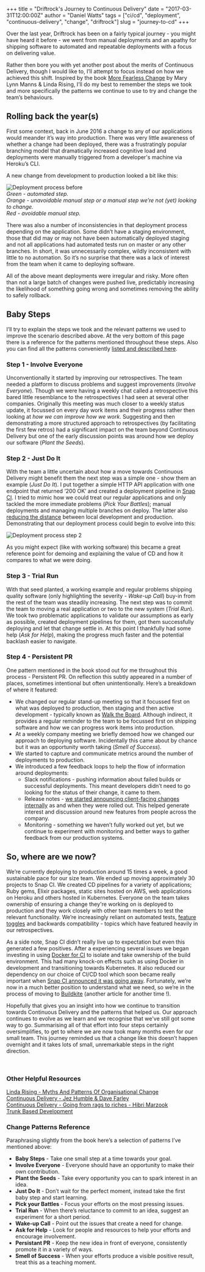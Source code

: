 +++
title = "Driftrock's Journey to Continuous Delivery"
date = "2017-03-31T12:00:00Z"
author = "Daniel Watts"
tags = ["ci/cd", "deployment", "continuous-delivery", "change", "driftrock"]
slug = "journey-to-cd"
+++

Over the last year, Driftrock has been on a fairly typical journey - you might have heard it before - we went from manual deployments and an apathy for shipping software to automated and repeatable deployments with a focus on delivering value.

Rather then bore you with yet another post about the merits of Continuous Delivery, though I would like to, I’ll attempt to focus instead on how we achieved this shift. Inspired by the book [More Fearless Change](https://www.amazon.co.uk/d/Books/More-Fearless-Change-Strategies-Making-Ideas-Happen/0133966445) by Mary Lynn Manns & Linda Rising, I’ll do my best to remember the steps we took and more specifically the patterns we continue to use to try and change the team’s behaviours.

## Rolling back the year(s)
First some context, back in June 2016 a change to any of our applications would meander it’s way into production. There was very little awareness of whether a change had been deployed, there was a frustratingly popular branching model that dramatically increased cognitive load and deployments were manually triggered from a developer's machine via Heroku’s CLI.

A new change from development to production looked a bit like this:

![Deployment process before](/img/articles/journey-to-cd/deployment-process-before.png)
<br />_Green - automated step.<br />
Orange - unavoidable manual step or a manual step we’re not (yet) looking to change.<br />
Red - avoidable manual step._

There was also a number of inconsistencies in that deployment process depending on the application. Some didn’t have a staging environment, those that did may or may not have been automatically deployed staging and not all applications had automated tests run on master or any other branches. In short, it was unnecessarily complex, wildly inconsistent with little to no automation. So it’s no surprise that there was a lack of interest from the team when it came to deploying software.

All of the above meant deployments were irregular and risky. More often than not a large batch of changes were pushed live, predictably increasing the likelihood of something going wrong and sometimes removing the ability to safely rollback.

## Baby Steps
I’ll try to explain the steps we took and the relevant patterns we used to improve the scenario described above. At the very bottom of this page there is a reference for the patterns mentioned throughout these steps. Also you can find all the patterns conveniently [listed and described here](http://nebula.wsimg.com/4e8937e14b7a33327914aceddd3b11c0?AccessKeyId=C3C1767177F54BB8BF89&disposition=0&alloworigin=1).

### Step 1 - Involve Everyone
Unconventionally it started by improving our retrospectives. The team needed a platform to discuss problems and suggest improvements (_Involve Everyone_). Though we were having a weekly chat called a retrospective this bared little resemblance to the retrospectives I had seen at several other companies. Originally this meeting was much closer to a weekly status update, it focussed on every day work items and their progress rather then looking at _how we can improve how we work_. Suggesting and then demonstrating a more structured approach to retrospectives (by facilitating the first few retros) had a significant impact on the team beyond Continuous Delivery but one of the early discussion points was around how we deploy our software (_Plant the Seeds_).

### Step 2 - Just Do It
With the team a little uncertain about how a move towards Continuous Delivery might benefit them the next step was a simple one - show them an example (_Just Do It_). I put together a simple HTTP API application with one endpoint that returned ‘200 OK’ and created a deployment pipeline in [Snap CI](https://snap-ci.com/). I tried to mimic how we could treat our regular applications and only tackled the more immediate problems (_Pick Your Battles_); manual deployments and managing multiple branches on deploy. The latter also [reducing the distance](https://trunkbaseddevelopment.com/5-min-overview/) between local development and production. Demonstrating that our deployment process could begin to evolve into this:

![Deployment process step 2](/img/articles/journey-to-cd/deployment-process-after.png)

As you might expect (like with working software) this became a great reference point for demoing and explaining the value of CD and how it compares to what we were doing.

### Step 3 - Trial Run
With that seed planted, a working example and regular problems shipping quality software (only highlighting the severity - _Wake-up Call_) buy-in from the rest of the team was steadily increasing. The next step was to commit the team to moving a real application or two to the new system (_Trial Run_). We took two problematic applications to validate our assumptions as early as possible, created deployment pipelines for them, got them successfully deploying and let that change settle in. At this point I thankfully had some help (_Ask for Help_), making the progress much faster and the potential backlash easier to navigate.

### Step 4 - Persistent PR
One pattern mentioned in the book stood out for me throughout this process - Persistent PR. On reflection this subtly appeared in a number of places, sometimes intentional but often unintentionally. Here’s a breakdown of where it featured:

* We changed our regular stand-up meeting so that it focussed first on what was deployed to production, then staging and then active development - typically known as [Walk the Board](https://blog.matthewbutt.com/2016/05/16/reinvigorating-a-daily-stand-up-by-walking-the-board/). Although indirect, it provides a regular reminder to the team to be focussed first on shipping software and how we can progress work items into production.
* At a weekly company meeting we briefly demoed how we changed our approach to deploying software. Incidentally this came about by chance but it was an opportunity worth taking (_Smell of Success_).
* We started to capture and communicate metrics around the number of deployments to production.
* We introduced a few feedback loops to help the flow of information around deployments:
    * Slack notifications - pushing information about failed builds or successful deployments. This meant developers didn’t need to go looking for the status of their change, it came to them.
    * Release notes - [we started announcing client-facing changes internally](http://tech.driftrock.com/post/release-notes/) as and when they were rolled out. This helped generate interest and discussion around new features from people across the company.
    * Monitoring - something we haven’t fully worked out yet, but we continue to experiment with monitoring and better ways to gather feedback from our production systems.

## So, where are we now?
We’re currently deploying to production around 15 times a week, a good sustainable pace for our size team. We ended up moving approximately 30 projects to Snap CI. We created CD pipelines for a variety of applications; Ruby gems, Elixir packages, static sites hosted on AWS, web applications on Heroku and others hosted in Kubernetes. Everyone on the team takes ownership of ensuring a change they're working on is deployed to production and they work closely with other team members to test the relevant functionality. We’re increasingly reliant on automated tests, [feature toggles](https://martinfowler.com/articles/feature-toggles.html) and backwards compatibility - topics which have featured heavily in our retrospectives.

As a side note, Snap CI didn’t really live up to expectation but even this generated a few positives. After a experiencing several issues we began investing in using [Docker for CI](http://tech.driftrock.com/post/speeding-up-ci-tests-using-docker/) to isolate and take ownership of the build environment. This had many knock-on effects such as using Docker in development and transitioning towards Kubernetes. It also reduced our dependency on our choice of CI/CD tool which soon became really important when [Snap CI announced it was going away](https://blog.snap-ci.com/blog/2017/02/06/2017-02-06-snap-announcement/). Fortunately, we’re now in a much better position to understand what we need, so we’re in the process of moving to [Buildkite](https://buildkite.com) (another article for another time !).

Hopefully that gives you an insight into how we continue to transition towards Continuous Delivery and the patterns that helped us. Our approach continues to evolve as we learn and we recognise that we've still got some way to go. Summarising all of that effort into four steps certainly oversimplifies, to get to where we are now took many months even for our small team. This journey reminded us that a change like this doesn’t happen overnight and it takes lots of small, unremarkable steps in the right direction.

&nbsp;

### Other Helpful Resources
[Linda Rising - Myths And Patterns Of Organisational Change](https://vimeo.com/123616200)<br />
[Continuous Delivery - Jez Humble & Dave Farley](https://www.amazon.com/gp/product/0321601912)<br />
[Continuous Delivery - Going from rags to riches - Hibri Marzook](http://www.hibri.net/2016/06/18/continuous-delivery-rags-to-riches/) <br />
[Trunk Based Development](https://trunkbaseddevelopment.com/)<br />

### Change Patterns Reference
Paraphrasing slightly from the book here’s a selection of patterns I’ve mentioned above:

* **Baby Steps** - Take one small step at a time towards your goal.
* **Involve Everyone** - Everyone should have an opportunity to make their own contribution.
* **Plant the Seeds** - Take every opportunity you can to spark interest in an idea.
* **Just Do It** - Don’t wait for the perfect moment, instead take the first baby step and start learning.
* **Pick your Battles** - Focus your efforts on the most pressing issues.
* **Trial Run** - When there’s reluctance to commit to an idea, suggest an experiment for a short period.
* **Wake-up Call** - Point out the issues that create a need for change.
* **Ask for Help** - Look for people and resources to help your efforts and encourage involvement.
* **Persistant PR** - Keep the new idea in front of everyone, consistently promote it in a variety of ways.
* **Smell of Success** - When your efforts produce a visible positive result, treat this as a teaching moment.

